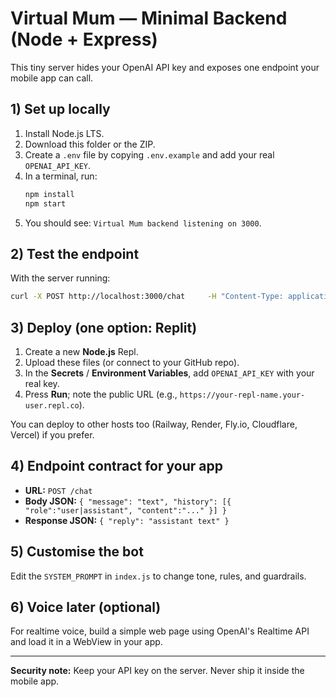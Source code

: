 # Virtual Mum — Minimal Backend (Node + Express)

This tiny server hides your OpenAI API key and exposes one endpoint your mobile app can call.

## 1) Set up locally
1. Install Node.js LTS.
2. Download this folder or the ZIP.
3. Create a `.env` file by copying `.env.example` and add your real `OPENAI_API_KEY`.
4. In a terminal, run:
   ```bash
   npm install
   npm start
   ```
5. You should see: `Virtual Mum backend listening on 3000`.

## 2) Test the endpoint
With the server running:
```bash
curl -X POST http://localhost:3000/chat     -H "Content-Type: application/json"     -d '{ "message": "Say hello!", "history": [] }'
```

## 3) Deploy (one option: Replit)
1. Create a new **Node.js** Repl.
2. Upload these files (or connect to your GitHub repo).
3. In the **Secrets** / **Environment Variables**, add `OPENAI_API_KEY` with your real key.
4. Press **Run**; note the public URL (e.g., `https://your-repl-name.your-user.repl.co`).

You can deploy to other hosts too (Railway, Render, Fly.io, Cloudflare, Vercel) if you prefer.

## 4) Endpoint contract for your app
- **URL:** `POST /chat`
- **Body JSON:** `{ "message": "text", "history": [{ "role":"user|assistant", "content":"..." }] }`
- **Response JSON:** `{ "reply": "assistant text" }`

## 5) Customise the bot
Edit the `SYSTEM_PROMPT` in `index.js` to change tone, rules, and guardrails.

## 6) Voice later (optional)
For realtime voice, build a simple web page using OpenAI's Realtime API and load it in a WebView in your app.

---
**Security note:** Keep your API key on the server. Never ship it inside the mobile app.
